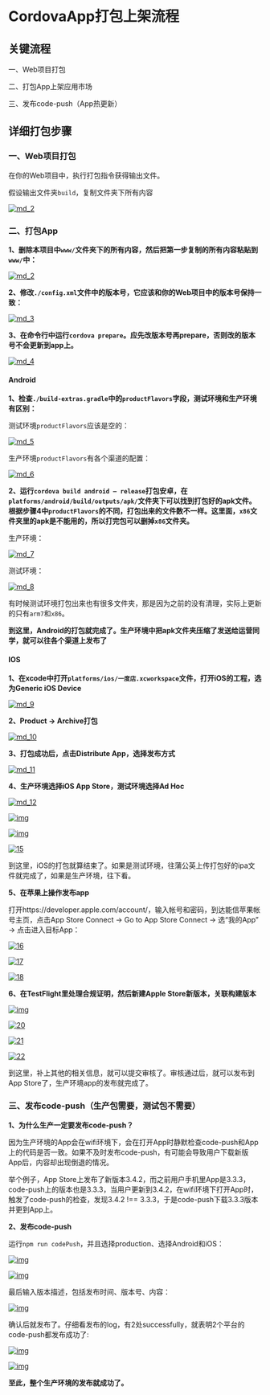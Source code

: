 # CordovaApp打包上架流程

## 关键流程

一、Web项目打包

二、打包App上架应用市场

三、发布code-push（App热更新）

## 详细打包步骤

### 一、Web项目打包

在你的Web项目中，执行打包指令获得输出文件。

假设输出文件夹`build`，复制文件夹下所有内容

[![md_2](https://github.com/AntonHu/cordova-app/raw/main/markdown_img/md_1.jpg)](https://github.com/AntonHu/cordova-app/blob/main/markdown_img/md_1.jpg)

### 二、打包App

**1、删除本项目中`www/`文件夹下的所有内容，然后把第一步复制的所有内容粘贴到`www/`中：**

[![md_2](https://github.com/AntonHu/cordova-app/raw/main/markdown_img/md_2.jpg)](https://github.com/AntonHu/cordova-app/blob/main/markdown_img/md_2.jpg)

**2、修改`./config.xml`文件中的版本号，它应该和你的Web项目中的版本号保持一致：**

[![md_3](https://github.com/AntonHu/cordova-app/raw/main/markdown_img/md_3.jpg)](https://github.com/AntonHu/cordova-app/blob/main/markdown_img/md_3.jpg)

**3、在命令行中运行`cordova prepare`。应先改版本号再prepare，否则改的版本号不会更新到app上。**

[![md_4](https://github.com/AntonHu/cordova-app/raw/main/markdown_img/md_4.jpg)](https://github.com/AntonHu/cordova-app/blob/main/markdown_img/md_4.jpg)

#### Android

**1、检查`./build-extras.gradle`中的`productFlavors`字段，测试环境和生产环境有区别：**

测试环境`productFlavors`应该是空的：

[![md_5](https://github.com/AntonHu/cordova-app/raw/main/markdown_img/md_5.jpg)](https://github.com/AntonHu/cordova-app/blob/main/markdown_img/md_5.jpg)

生产环境`productFlavors`有各个渠道的配置：

[![md_6](https://github.com/AntonHu/cordova-app/raw/main/markdown_img/md_6.jpg)](https://github.com/AntonHu/cordova-app/blob/main/markdown_img/md_6.jpg)

**2、运行`cordova build android — release`打包安卓，在`platforms/android/build/outputs/apk/`文件夹下可以找到打包好的apk文件。根据步骤4中`productFlavors`的不同，打包出来的文件数不一样。这里面，`x86`文件夹里的apk是不能用的，所以打完包可以删掉`x86`文件夹。**

生产环境：

[![md_7](https://github.com/AntonHu/cordova-app/raw/main/markdown_img/md_7.jpg)](https://github.com/AntonHu/cordova-app/blob/main/markdown_img/md_7.jpg)

测试环境：

[![md_8](https://github.com/AntonHu/cordova-app/raw/main/markdown_img/md_8.jpg)](https://github.com/AntonHu/cordova-app/blob/main/markdown_img/md_8.jpg)

有时候测试环境打包出来也有很多文件夹，那是因为之前的没有清理，实际上更新的只有`arm7`和`x86`。

**到这里，Android的打包就完成了。生产环境中把apk文件夹压缩了发送给运营同学，就可以往各个渠道上发布了**

#### IOS

**1、在xcode中打开`platforms/ios/一度店.xcworkspace`文件，打开iOS的工程，选为Generic iOS Device**

[![md_9](https://github.com/AntonHu/cordova-app/raw/main/markdown_img/md_9.jpg)](https://github.com/AntonHu/cordova-app/blob/main/markdown_img/md_9.jpg)

**2、Product -> Archive打包**

[![md_10](https://github.com/AntonHu/cordova-app/raw/main/markdown_img/md_10.jpg)](https://github.com/AntonHu/cordova-app/blob/main/markdown_img/md_10.jpg)

**3、打包成功后，点击Distribute App，选择发布方式**

[![md_11](https://github.com/AntonHu/cordova-app/raw/main/markdown_img/md_11.jpg)](https://github.com/AntonHu/cordova-app/blob/main/markdown_img/md_11.jpg)

**4、生产环境选择iOS App Store，测试环境选择Ad Hoc**

[![md_12](https://github.com/AntonHu/cordova-app/raw/main/markdown_img/md_12.jpg)](https://github.com/AntonHu/cordova-app/blob/main/markdown_img/md_12.jpg)

[![img](https://github.com/AntonHu/cordova-app/raw/main/markdown_img/md_13.jpg)](https://github.com/AntonHu/cordova-app/blob/main/markdown_img/md_13.jpg)

[![img](https://github.com/AntonHu/cordova-app/raw/main/markdown_img/md_14.jpg)](https://github.com/AntonHu/cordova-app/blob/main/markdown_img/md_14.jpg)

[![15](https://github.com/AntonHu/cordova-app/raw/main/markdown_img/md_15.jpg)](https://github.com/AntonHu/cordova-app/blob/main/markdown_img/md_15.jpg)

到这里，iOS的打包就算结束了。如果是测试环境，往蒲公英上传打包好的ipa文件就完成了，如果是生产环境，往下看。

**5、在苹果上操作发布app**

打开https://developer.apple.com/account/，输入帐号和密码，到达能信苹果帐号主页，点击App Store Connect -> Go to App Store Connect -> 选“我的App” -> 点击进入目标App：

[![16](https://github.com/AntonHu/cordova-app/raw/main/markdown_img/md_16.jpg)](https://github.com/AntonHu/cordova-app/blob/main/markdown_img/md_16.jpg)

[![17](https://github.com/AntonHu/cordova-app/raw/main/markdown_img/md_17.jpg)](https://github.com/AntonHu/cordova-app/blob/main/markdown_img/md_17.jpg)

[![18](https://github.com/AntonHu/cordova-app/raw/main/markdown_img/md_18.jpg)](https://github.com/AntonHu/cordova-app/blob/main/markdown_img/md_18.jpg)

**6、在TestFlight里处理合规证明，然后新建Apple Store新版本，关联构建版本**

[![img](https://github.com/AntonHu/cordova-app/raw/main/markdown_img/md_19.jpg)](https://github.com/AntonHu/cordova-app/blob/main/markdown_img/md_19.jpg)

[![20](https://github.com/AntonHu/cordova-app/raw/main/markdown_img/md_20.jpg)](https://github.com/AntonHu/cordova-app/blob/main/markdown_img/md_20.jpg)

[![21](https://github.com/AntonHu/cordova-app/raw/main/markdown_img/md_21.jpg)](https://github.com/AntonHu/cordova-app/blob/main/markdown_img/md_21.jpg)

[![22](https://github.com/AntonHu/cordova-app/raw/main/markdown_img/md_22.jpg)](https://github.com/AntonHu/cordova-app/blob/main/markdown_img/md_22.jpg)

到这里，补上其他的相关信息，就可以提交审核了。审核通过后，就可以发布到App Store了，生产环境app的发布就完成了。

### 三、发布code-push（生产包需要，测试包不需要）

**1、为什么生产一定要发布code-push？**

因为生产环境的App会在wifi环境下，会在打开App时静默检查code-push和App上的代码是否一致。如果不及时发布code-push，有可能会导致用户下载新版App后，内容却出现倒退的情况。

举个例子，App Store上发布了新版本3.4.2，而之前用户手机里App是3.3.3，code-push上的版本也是3.3.3，当用户更新到3.4.2，在wifi环境下打开App时，触发了code-push的检查，发现3.4.2 !== 3.3.3，于是code-push下载3.3.3版本并更到App上。

**2、发布code-push**

运行`npm run codePush`，并且选择production、选择Android和iOS：

[![img](https://github.com/AntonHu/cordova-app/raw/main/markdown_img/md_23.jpg)](https://github.com/AntonHu/cordova-app/blob/main/markdown_img/md_23.jpg)

[![img](https://github.com/AntonHu/cordova-app/raw/main/markdown_img/md_24.jpg)](https://github.com/AntonHu/cordova-app/blob/main/markdown_img/md_24.jpg)

最后输入版本描述，包括发布时间、版本号、内容：

[![img](https://github.com/AntonHu/cordova-app/raw/main/markdown_img/md_25.jpg)](https://github.com/AntonHu/cordova-app/blob/main/markdown_img/md_25.jpg)

确认后就发布了。仔细看发布的log，有2处successfully，就表明2个平台的code-push都发布成功了:

[![img](https://github.com/AntonHu/cordova-app/raw/main/markdown_img/md_26.jpg)](https://github.com/AntonHu/cordova-app/blob/main/markdown_img/md_26.jpg)

[![img](https://github.com/AntonHu/cordova-app/raw/main/markdown_img/md_27.jpg)](https://github.com/AntonHu/cordova-app/blob/main/markdown_img/md_27.jpg)

**至此，整个生产环境的发布就成功了。**